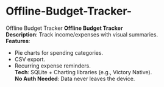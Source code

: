# Offline-Budget-Tracker-
Offline Budget Tracker
 **Offline Budget Tracker**  
**Description**: Track income/expenses with visual summaries.  
**Features**:  
- Pie charts for spending categories.  
- CSV export.  
- Recurring expense reminders.  
**Tech**: SQLite + Charting libraries (e.g., Victory Native).  
**No Auth Needed**: Data never leaves the device.
